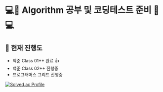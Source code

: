 # 💻📕 Algorithm 공부 및 코딩테스트 준비 📕💻

## 📌 현재 진행도
- 백준 Class 01++ 완료 👍
- 백준 Class 02++ 진행중
- 프로그래머스 그리드 진행중


[![Solved.ac Profile](http://mazassumnida.wtf/api/v2/generate_badge?boj=leejiho0304)](https://solved.ac/leejiho0304/)
